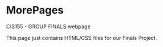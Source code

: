 # MorePages
CIS155 - GROUP FINALS webpage

This page just contains HTML/CSS files for our Finals Project.
